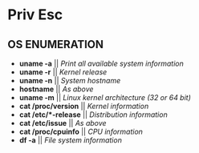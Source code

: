 # Priv Esc

## OS ENUMERATION


   

* **uname -a**	 || *Print all available system information*
* **uname -r** ||	*Kernel release*
* **uname -n** ||	*System hostname*
* **hostname**	|| *As above*
* **uname -m**	|| *Linux kernel architecture (32 or 64 bit)*
* **cat /proc/version** ||	*Kernel information*
* **cat /etc/*-release** || *Distribution information*
* **cat /etc/issue**	|| *As above*
* **cat /proc/cpuinfo**	|| *CPU information*
* **df -a**	|| *File system information*
